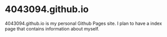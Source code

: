 # 4043094.github.io
4043094.github.io is my personal Github Pages site. I plan to have a index page that contains information
about myself.
